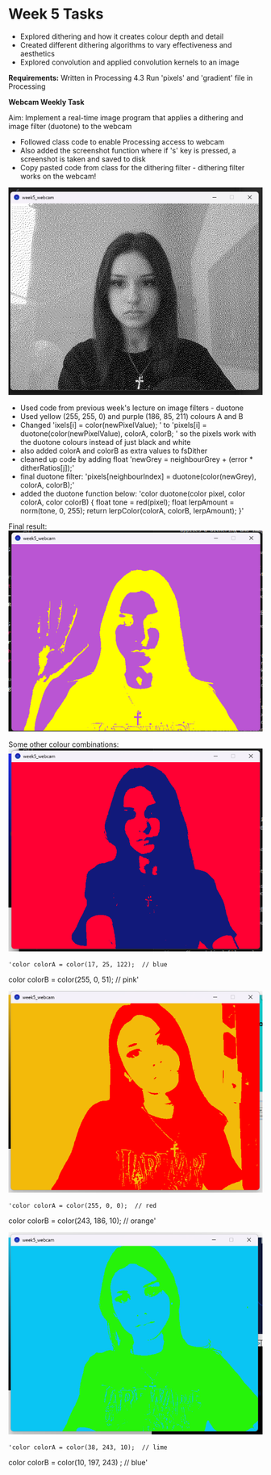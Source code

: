# Week 5 Tasks

- Explored dithering and how it creates colour depth and detail
- Created different dithering algorithms to vary effectiveness and aesthetics
- Explored convolution and applied convolution kernels to an image 


**Requirements:**
Written in Processing 4.3
Run 'pixels' and 'gradient' file in Processing


**Webcam Weekly Task**

Aim: Implement a real-time image program that applies a dithering and image filter (duotone) to the webcam

- Followed class code to enable Processing access to webcam 
- Also added the screenshot function where if 's' key is pressed, a screenshot is taken and saved to disk 
- Copy pasted code from class for the dithering filter - dithering filter works on the webcam!

![alt text](images/image.png)

- Used code from previous week's lecture on image filters - duotone 
- Used yellow (255, 255, 0) and purple (186, 85, 211) colours A and B
- Changed 'ixels[i] = color(newPixelValue); ' to 'pixels[i] = duotone(color(newPixelValue), colorA, colorB; ' so the pixels work with the duotone colours instead of just black and white
- also added colorA and colorB as extra values to fsDither
- cleaned up code by adding float 'newGrey = neighbourGrey + (error * ditherRatios[j]);'
- final duotone filter: 'pixels[neighbourIndex] = duotone(color(newGrey), colorA, colorB);'
- added the duotone function below:
    'color duotone(color pixel, color colorA, color colorB) {
  float tone = red(pixel);
  float lerpAmount = norm(tone, 0, 255);
  return lerpColor(colorA, colorB, lerpAmount);
    }'

Final result: 
![alt text](images/image1.png)

Some other colour combinations:
![alt text](images/image2.png)

    'color colorA = color(17, 25, 122);  // blue
  color colorB = color(255, 0, 51);  // pink'

![alt text](images/image3.png)

    'color colorA = color(255, 0, 0);  // red
  color colorB = color(243, 186, 10);  // orange'

![alt text](images/image4.png)

    'color colorA = color(38, 243, 10);  // lime
  color colorB = color(10, 197, 243) ;  // blue'